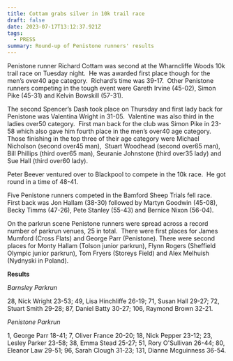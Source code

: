```yaml
---
title: Cottam grabs silver in 10k trail race
draft: false
date: 2023-07-17T13:12:37.921Z
tags:
  - PRESS
summary: Round-up of Penistone runners' results
---
```

Penistone runner Richard Cottam was second at the Wharncliffe Woods 10k trail race on Tuesday night.  He was awarded first place though for the men’s over40 age category.  Richard’s time was 39-17.  Other Penistone runners competing in the tough event were Gareth Irvine (45-02), Simon Pike (45-31) and Kelvin Bowskill (57-31).

The second Spencer’s Dash took place on Thursday and first lady back for Penistone was Valentina Wright in 31-05.  Valentine was also third in the ladies over50 category.  First man back for the club was Simon Pike in 23-58 which also gave him fourth place in the men’s over40 age category.  Those finishing in the top three of their age category were Michael Nicholson (second over45 man),  Stuart Woodhead (second over65 man), Bill Phillips (third over65 man), Seuranie Johnstone (third over35 lady) and Sue Hall (third over60 lady).

Peter Beever ventured over to Blackpool to compete in the 10k race.  He got round in a time of 48-41.

Five Penistone runners competed in the Bamford Sheep Trials fell race.  First back was Jon Hallam (38-30) followed by Martyn Goodwin (45-08), Becky Timms (47-26), Pete Stanley (55-43) and Bernice Nixon (56-04).

On the parkrun scene Penistone runners were spread across a record number of parkrun venues, 25 in total.  There were first places for James Mumford (Cross Flats) and George Parr (Penistone). There were second places for Monty Hallam (Tolson junior parkrun), Flynn Rogers (Sheffield Olympic junior parkrun), Tom Fryers (Storeys Field) and Alex Melhuish (Nydnyski in Poland).

**R﻿esults**

*Barnsley Parkrun*

28, Nick Wright 23-53; 49, Lisa Hinchliffe 26-19; 71, Susan Hall 29-27; 72, Stuart Smith 29-28; 87, Daniel Batty 30-27; 106, Raymond Brown 32-21.

*Penistone Parkrun*

1, George Parr 18-41; 7, Oliver France 20-20; 18, Nick Pepper 23-12; 23, Lesley Parker 23-58; 38, Emma Stead 25-27; 51, Rory O'Sullivan 26-44; 80, Eleanor Law 29-51; 96, Sarah Clough 31-23; 131, Dianne Mcguinness 36-54.